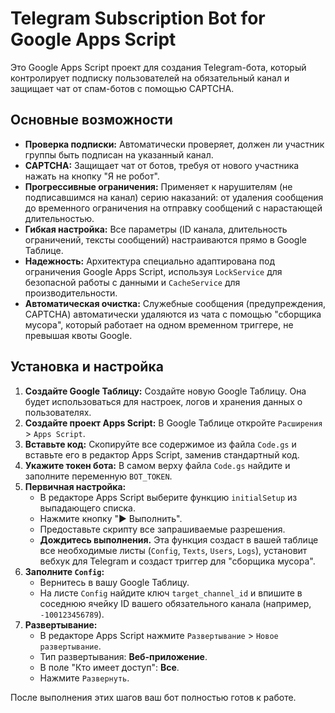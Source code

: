 # Telegram Subscription Bot for Google Apps Script

Это Google Apps Script проект для создания Telegram-бота, который контролирует подписку пользователей на обязательный канал и защищает чат от спам-ботов с помощью CAPTCHA.

## Основные возможности

*   **Проверка подписки:** Автоматически проверяет, должен ли участник группы быть подписан на указанный канал.
*   **CAPTCHA:** Защищает чат от ботов, требуя от нового участника нажать на кнопку "Я не робот".
*   **Прогрессивные ограничения:** Применяет к нарушителям (не подписавшимся на канал) серию наказаний: от удаления сообщения до временного ограничения на отправку сообщений с нарастающей длительностью.
*   **Гибкая настройка:** Все параметры (ID канала, длительность ограничений, тексты сообщений) настраиваются прямо в Google Таблице.
*   **Надежность:** Архитектура специально адаптирована под ограничения Google Apps Script, используя `LockService` для безопасной работы с данными и `CacheService` для производительности.
*   **Автоматическая очистка:** Служебные сообщения (предупреждения, CAPTCHA) автоматически удаляются из чата с помощью "сборщика мусора", который работает на одном временном триггере, не превышая квоты Google.

## Установка и настройка

1.  **Создайте Google Таблицу:** Создайте новую Google Таблицу. Она будет использоваться для настроек, логов и хранения данных о пользователях.
2.  **Создайте проект Apps Script:** В Google Таблице откройте `Расширения` > `Apps Script`.
3.  **Вставьте код:** Скопируйте все содержимое из файла `Code.gs` и вставьте его в редактор Apps Script, заменив стандартный код.
4.  **Укажите токен бота:** В самом верху файла `Code.gs` найдите и заполните переменную `BOT_TOKEN`.
5.  **Первичная настройка:**
    *   В редакторе Apps Script выберите функцию `initialSetup` из выпадающего списка.
    *   Нажмите кнопку "▶️ Выполнить".
    *   Предоставьте скрипту все запрашиваемые разрешения.
    *   **Дождитесь выполнения.** Эта функция создаст в вашей таблице все необходимые листы (`Config`, `Texts`, `Users`, `Logs`), установит вебхук для Telegram и создаст триггер для "сборщика мусора".
6.  **Заполните `Config`:**
    *   Вернитесь в вашу Google Таблицу.
    *   На листе `Config` найдите ключ `target_channel_id` и впишите в соседнюю ячейку ID вашего обязательного канала (например, `-100123456789`).
7.  **Развертывание:**
    *   В редакторе Apps Script нажмите `Развертывание` > `Новое развертывание`.
    *   Тип развертывания: **Веб-приложение**.
    *   В поле "Кто имеет доступ": **Все**.
    *   Нажмите `Развернуть`.

После выполнения этих шагов ваш бот полностью готов к работе.
